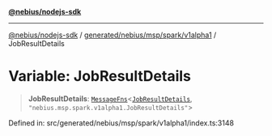 [**@nebius/nodejs-sdk**](../../../../../../README.md)

---

[@nebius/nodejs-sdk](../../../../../../README.md) / [generated/nebius/msp/spark/v1alpha1](../README.md) / JobResultDetails

# Variable: JobResultDetails

> **JobResultDetails**: [`MessageFns`](../../../../../../runtime/protos/core/interfaces/MessageFns.md)\<[`JobResultDetails`](../interfaces/JobResultDetails.md), `"nebius.msp.spark.v1alpha1.JobResultDetails"`\>

Defined in: src/generated/nebius/msp/spark/v1alpha1/index.ts:3148
